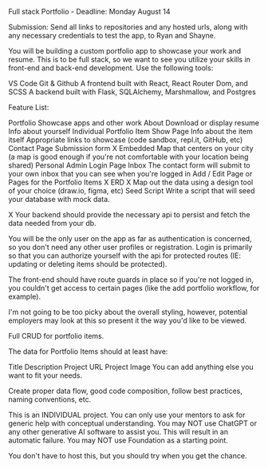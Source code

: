 Full stack Portfolio - Deadline: Monday August 14

Submission: Send all links to repositories and any hosted urls, along with any necessary credentials to test the app, to Ryan and Shayne.

You will be building a custom portfolio app to showcase your work and resume. This is to be full stack, so we want to see you utilize your skills in front-end and back-end development. Use the following tools:

VS Code
Git & Github
A frontend built with React, React Router Dom, and SCSS
A backend built with Flask, SQLAlchemy, Marshmallow, and Postgres

Feature List:

Portfolio
Showcase apps and other work
About
Download or display resume
Info about yourself
Individual Portfolio Item Show Page
Info about the item itself
Appropriate links to showcase (code sandbox, repl.it, GitHub, etc)
Contact Page
Submission form
X Embedded Map that centers on your city (a map is good enough if you're not comfortable with your location being shared)
Personal Admin Login Page
Inbox
The contact form will submit to your own inbox that you can see when you're logged in
Add / Edit Page or Pages for the Portfolio Items
X ERD
X Map out the data using a design tool of your choice (draw.io, figma, etc)
Seed Script
Write a script that will seed your database with mock data.

X Your backend should provide the necessary api to persist and fetch the data needed from your db.

You will be the only user on the app as far as authentication is concerned, so you don't need any other user profiles or registration. Login is primarily so that you can authorize yourself with the api for protected routes (IE: updating or deleting items should be protected).

The front-end should have route guards in place so if you're not logged in, you couldn't get access to certain pages (like the add portfolio workflow, for example).

I'm not going to be too picky about the overall styling, however, potential employers may look at this so present it the way you'd like to be viewed.

Full CRUD for portfolio items.

The data for Portfolio Items should at least have:

Title
Description
Project URL
Project Image
You can add anything else you want to fit your needs.

Create proper data flow, good code composition, follow best practices, naming conventions, etc.

This is an INDIVIDUAL project. You can only use your mentors to ask for generic help with conceptual understanding. You may NOT use ChatGPT or any other generative AI software to assist you. This will result in an automatic failure. You may NOT use Foundation as a starting point.

You don't have to host this, but you should try when you get the chance.
